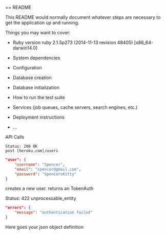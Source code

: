 == README

This README would normally document whatever steps are necessary to get the
application up and running.

Things you may want to cover:

* Ruby version
ruby 2.1.5p273 (2014-11-13 revision 48405) [x86_64-darwin14.0]
* System dependencies

* Configuration

* Database creation

* Database initialization

* How to run the test suite

* Services (job queues, cache servers, search engines, etc.)

* Deployment instructions

* ...

API Calls
<pre>
<code>Status: 200 OK
post [heroku.com]/users</code>
</pre>
```json
"user": { 
	"username": "Spencer", 
	"email": "spencer@gmail.com",
	"password": "SpencersKitty"
}
```

creates a new user. returns an TokenAuth

Status: 422 unprocessable_entity

```json
"errors": {
	"message": "authentication failed"
}
```

Here goes your json object definition

